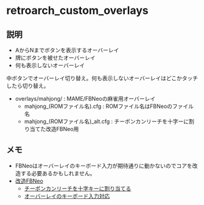 # retroarch_custom_overlays

## 説明

- AからNまでボタンを表示するオーバーレイ
- 牌にボタンを被せたオーバーレイ
- 何も表示しないオーバーレイ

中ボタンでオーバーレイ切り替え。何も表示しないオーバーレイはどこかタッチしたら切り替え。

- overlays/mahjong/ : MAME/FBNeoの麻雀用オーバーレイ
  - mahjong_(ROMファイル名).cfg : ROMファイル名はFBNeoのファイル名
  - mahjong_(ROMファイル名)_alt.cfg : チーポンカンリーチを十字ーに割り当てた改造FBNeo用

## メモ

- FBNeoはオーバーレイのキーボード入力が期待通りに動かないのでコアを改造する必要あるかもしれません。 
- [改造FBNeo](https://github.com/osobaudonmen/FBNeo)
  - [チーポンカンリーチを十字キーに割り当てる](https://github.com/libretro/FBNeo/commit/5aa25b959dd24b6599b8a41f3b38fa6136f7dac0)
  - [オーバーレイのキーボード入力対応](https://github.com/libretro/FBNeo/commit/cd59d8c56b3434bba46c51b84f01bc7e9579145a)
